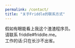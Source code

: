 ```yaml
---
permalink: /contact/
title: "关于Friddle的联系方式"
---
```


假如有眼能看上我这个渣渣程序员。        
请联系 friddle#friddle.me。     
工作的话:只在长沙不出省。       

